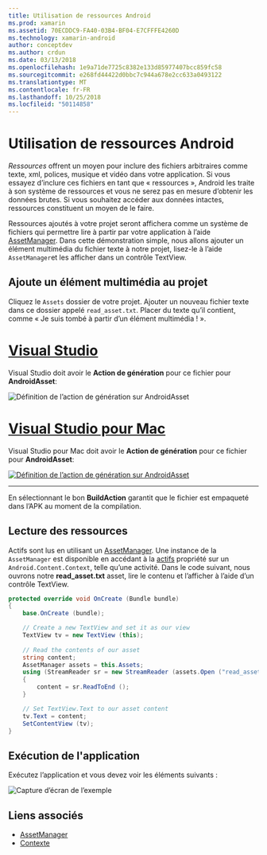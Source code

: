 ```yaml
---
title: Utilisation de ressources Android
ms.prod: xamarin
ms.assetid: 70ECDDC9-FA40-03B4-BF04-E7CFFFE4260D
ms.technology: xamarin-android
author: conceptdev
ms.author: crdun
ms.date: 03/13/2018
ms.openlocfilehash: 1e9a71de7725c8382e133d85977407bcc859fc58
ms.sourcegitcommit: e268fd44422d0bbc7c944a678e2cc633a0493122
ms.translationtype: MT
ms.contentlocale: fr-FR
ms.lasthandoff: 10/25/2018
ms.locfileid: "50114858"
---
```

# <a name="using-android-assets"></a>Utilisation de ressources Android

_Ressources_ offrent un moyen pour inclure des fichiers arbitraires comme texte, xml, polices, musique et vidéo dans votre application. Si vous essayez d’inclure ces fichiers en tant que « ressources », Android les traite à son système de ressources et vous ne serez pas en mesure d’obtenir les données brutes. Si vous souhaitez accéder aux données intactes, ressources constituent un moyen de le faire.

Ressources ajoutés à votre projet seront affichera comme un système de fichiers qui permettre lire à partir par votre application à l’aide [AssetManager](https://developer.xamarin.com/api/type/Android.Content.Res.AssetManager/).
Dans cette démonstration simple, nous allons ajouter un élément multimédia du fichier texte à notre projet, lisez-le à l’aide `AssetManager`et les afficher dans un contrôle TextView.


## <a name="add-asset-to-project"></a>Ajoute un élément multimédia au projet

Cliquez le `Assets` dossier de votre projet. Ajouter un nouveau fichier texte dans ce dossier appelé `read_asset.txt`. Placer du texte qu’il contient, comme « Je suis tombé à partir d’un élément multimédia ! ».

# <a name="visual-studiotabwindows"></a>[Visual Studio](#tab/windows)

Visual Studio doit avoir le **Action de génération** pour ce fichier pour **AndroidAsset**:

![Définition de l’action de génération sur AndroidAsset](android-assets-images/asset-properties-vs.png) 

# <a name="visual-studio-for-mactabmacos"></a>[Visual Studio pour Mac](#tab/macos)

Visual Studio pour Mac doit avoir le **Action de génération** pour ce fichier pour **AndroidAsset**:

[![Définition de l’action de génération sur AndroidAsset](android-assets-images/asset-properties-xs-sml.png)](android-assets-images/asset-properties-xs.png#lightbox)

-----

En sélectionnant le bon **BuildAction** garantit que le fichier est empaqueté dans l’APK au moment de la compilation.


## <a name="reading-assets"></a>Lecture des ressources

Actifs sont lus en utilisant un [AssetManager](https://developer.xamarin.com/api/type/Android.Content.Res.AssetManager/). Une instance de la `AssetManager` est disponible en accédant à la [actifs](https://developer.xamarin.com/api/property/Android.Content.Context.Assets/) propriété sur un `Android.Content.Context`, telle qu’une activité.
Dans le code suivant, nous ouvrons notre **read_asset.txt** asset, lire le contenu et l’afficher à l’aide d’un contrôle TextView.

```csharp
protected override void OnCreate (Bundle bundle)
{
    base.OnCreate (bundle);

    // Create a new TextView and set it as our view
    TextView tv = new TextView (this);
    
    // Read the contents of our asset
    string content;
    AssetManager assets = this.Assets;
    using (StreamReader sr = new StreamReader (assets.Open ("read_asset.txt")))
    {
        content = sr.ReadToEnd ();
    }

    // Set TextView.Text to our asset content
    tv.Text = content;
    SetContentView (tv);
}
```


## <a name="running-the-application"></a>Exécution de l'application

Exécutez l’application et vous devez voir les éléments suivants :

![Capture d’écran de l’exemple](android-assets-images/screenshot.png)


## <a name="related-links"></a>Liens associés

- [AssetManager](https://developer.xamarin.com/api/type/Android.Content.Res.AssetManager/)
- [Contexte](https://developer.xamarin.com/api/type/Android.Content.Context/)
